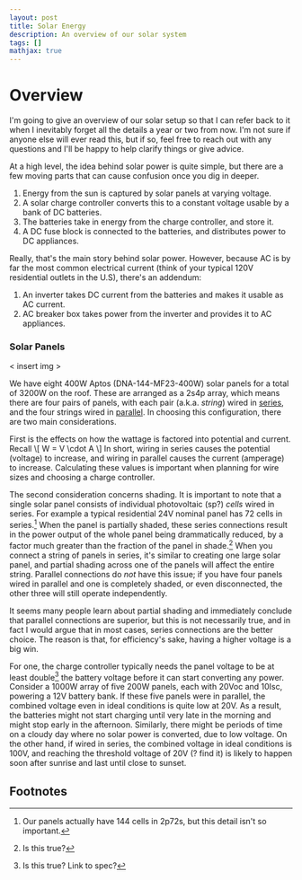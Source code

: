 ```yaml
---
layout: post
title: Solar Energy
description: An overview of our solar system
tags: []
mathjax: true
---
```


# Overview

I'm going to give an overview of our solar setup so that I can refer back to it
when I inevitably forget all the details a year or two from now. I'm not sure if
anyone else will ever read this, but if so, feel free to reach out with any
questions and I'll be happy to help clarify things or give advice.

At a high level, the idea behind solar power is quite simple, but there are a
few moving parts that can cause confusion once you dig in deeper.

  1. Energy from the sun is captured by solar panels at varying voltage.
  2. A solar charge controller converts this to a constant voltage usable by a bank of DC batteries.
  3. The batteries take in energy from the charge controller, and store it.
  4. A DC fuse block is connected to the batteries, and distributes power to DC appliances.

Really, that's the main story behind solar power. However, because AC is by far
the most common electrical current (think of your typical 120V residential
outlets in the U.S), there's an addendum:

  1. An inverter takes DC current from the batteries and makes it usable as AC current.
  2. AC breaker box takes power from the inverter and provides it to AC appliances.

### Solar Panels

< insert img >

We have eight 400W Aptos (DNA-144-MF23-400W) solar panels for a total of 3200W
on the roof. These are arranged as a 2s4p array, which means there are four
pairs of panels, with each pair (a.k.a. _string_) wired in [series](), and the
four strings wired in [parallel](). In choosing this configuration, there are
two main considerations.

First is the effects on how the wattage is factored into potential and current.
Recall
\\[ W = V \cdot A \\]
In short, wiring in series causes the potential (voltage) to increase, and
wiring in parallel causes the current (amperage) to increase. Calculating these
values is important when planning for wire sizes and choosing a charge
controller.

The second consideration concerns shading. It is important to note that a single
solar panel consists of individual photovoltaic (sp?) _cells_ wired in series.
For example a typical residential 24V nominal panel has 72 cells in series.[^1]
When the panel is partially shaded, these series connections result in the power
output of the whole panel being drammatically reduced, by a factor much greater
than the fraction of the panel in shade.[^2] When you connect a string of panels
in series, it's similar to creating one large solar panel, and partial shading
across one of the panels will affect the entire string. Parallel connections do
_not_ have this issue; if you have four panels wired in parallel and one is
completely shaded, or even disconnected, the other three will still operate
independently.

It seems many people learn about partial shading and immediately conclude that
parallel connections are superior, but this is not necessarily true, and in fact
I would argue that in most cases, series connections are the better choice. The
reason is that, for efficiency's sake, having a higher voltage is a big win.

For one, the charge controller typically needs the panel
voltage to be at least double[^3] the battery voltage before it can start converting
any power. Consider a 1000W array of five 200W panels, each with 20Voc and 10Isc,
powering a 12V battery bank. If these five panels were in parallel, the combined
voltage even in ideal conditions is quite low at 20V. As a result, the
batteries might not start charging until very late in the morning and might stop
early in the afternoon. Similarly, there might be periods of time on a cloudy
day where no solar power is converted, due to low voltage. On the other hand, if
wired in series, the combined voltage in ideal conditions is 100V, and reaching
the threshold voltage of 20V (? find it) is likely to happen soon after sunrise
and last until close to sunset.

## Footnotes
[^1]: Our panels actually have 144 cells in 2p72s, but this detail isn't so important.
[^2]: Is this true?
[^3]: Is this true? Link to spec?
